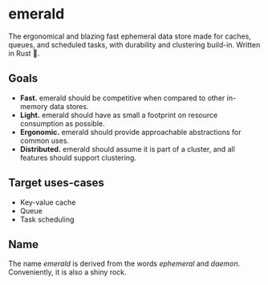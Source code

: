 # emerald
The ergonomical and blazing fast ephemeral data store made for caches, queues, and scheduled tasks, with durability and clustering build-in. Written in Rust 🦀.

## Goals
- **Fast.** emerald should be competitive when compared to other in-memory data stores.
- **Light.** emerald should have as small a footprint on resource consumption as possible.
- **Ergonomic.** emerald should provide approachable abstractions for common uses.
- **Distributed.** emerald should assume it is part of a cluster, and all features should support clustering.

## Target uses-cases
- Key-value cache
- Queue
- Task scheduling

## Name
The name _emerald_ is derived from the words _ephemeral_ and _daemon_. Conveniently, it is also a shiny rock.

